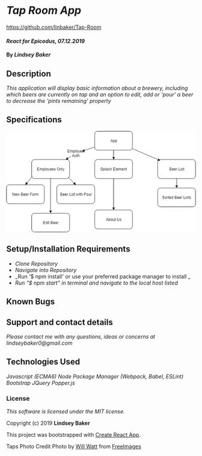 # _Tap Room App_

https://github.com/linbaker/Tap-Room



#### _React for Epicodus, 07.12.2019_

#### By _**Lindsey Baker**_

## Description

_This application will display basic information about a brewery, including which beers are currently on tap and an option to edit, add or 'pour' a beer to decrease the 'pints remaining' property_


## Specifications

![ss1](https://github.com/linbaker/Tap-Room/blob/master/diagram.jpg)

## Setup/Installation Requirements

* _Clone Repository_
* _Navigate into Repository_
* _Run '$ npm install' or use your preferred package manager to install _
* _Run "$ npm start" in terminal and navigate to the local host listed_




## Known Bugs


## Support and contact details

_Please contact me with any questions, ideas or concerns at lindseybaker0@gmail.com_

## Technologies Used

_Javascript (ECMA6)_
_Node Package Manager (Webpack, Babel, ESLint)_
_Bootstrap_
_JQuery_
_Popper.js_


### License

*This software is licensed under the MIT license.*

Copyright (c) 2019 **Lindsey Baker**

This project was bootstrapped with [Create React App](https://github.com/facebook/create-react-app).


Taps Photo Credit
Photo by <a href="/photographer/wfwatt-59362">Will Watt</a> from <a href="https://freeimages.com/">FreeImages</a>
